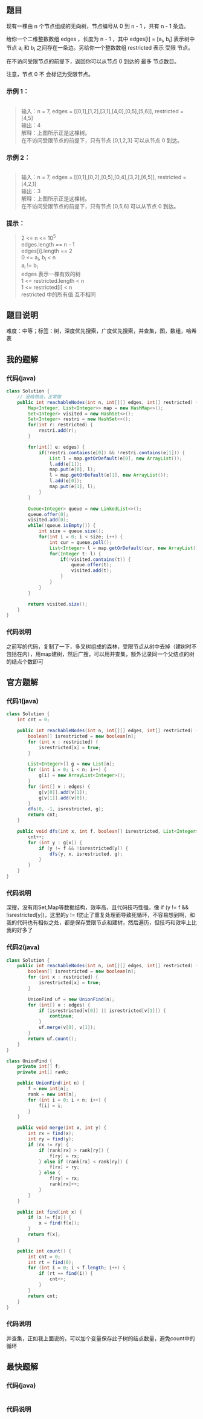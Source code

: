 ## 题目
现有一棵由 n 个节点组成的无向树，节点编号从 0 到 n - 1 ，共有 n - 1 条边。

给你一个二维整数数组 edges ，长度为 n - 1 ，其中 edges[i] = [a<sub>i</sub>, b<sub>i</sub>] 表示树中节点 a<sub>i</sub> 和 b<sub>i</sub> 之间存在一条边。另给你一个整数数组 restricted 表示 受限 节点。

在不访问受限节点的前提下，返回你可以从节点 0 到达的 最多 节点数目。

注意，节点 0 不 会标记为受限节点。
### 示例 1：
![]()  
> 输入：n = 7, edges = [[0,1],[1,2],[3,1],[4,0],[0,5],[5,6]], restricted = [4,5]  
> 输出：4  
> 解释：上图所示正是这棵树。  
> 在不访问受限节点的前提下，只有节点 [0,1,2,3] 可以从节点 0 到达。  
### 示例 2：
![]()  
> 输入：n = 7, edges = [[0,1],[0,2],[0,5],[0,4],[3,2],[6,5]], restricted = [4,2,1]  
> 输出：3    
> 解释：上图所示正是这棵树。  
> 在不访问受限节点的前提下，只有节点 [0,5,6] 可以从节点 0 到达。  
### 提示：
> 2 <= n <= 10<sup>5</sup>  
> edges.length == n - 1  
> edges[i].length == 2  
> 0 \<= a<sub>i</sub>, b<sub>i</sub> \< n  
> a<sub>i</sub> != b<sub>i</sub>  
> edges 表示一棵有效的树  
> 1 \<= restricted.length \< n  
> 1 \<= restricted[i] \< n  
> restricted 中的所有值 互不相同  
## 题目说明
难度：中等；标签：树，深度优先搜索，广度优先搜索，并查集，图，数组，哈希表
## 我的题解
### 代码(java)
```java
class Solution {
    // 没啥想法，正常做
    public int reachableNodes(int n, int[][] edges, int[] restricted) {
        Map<Integer, List<Integer>> map = new HashMap<>();
        Set<Integer> visited = new HashSet<>();
        Set<Integer> restri = new HashSet<>();
        for(int r: restricted) {
            restri.add(r);
        }

        for(int[] e: edges) {
            if(!restri.contains(e[0]) && !restri.contains(e[1])) {
                List l = map.getOrDefault(e[0], new ArrayList());
                l.add(e[1]);
                map.put(e[0], l);
                l = map.getOrDefault(e[1], new ArrayList());
                l.add(e[0]);
                map.put(e[1], l);
            }
        }

        Queue<Integer> queue = new LinkedList<>();
        queue.offer(0);
        visited.add(0);
        while(!queue.isEmpty()) {
            int size = queue.size();
            for(int i = 0; i < size; i++) {
                int cur = queue.poll();
                List<Integer> l = map.getOrDefault(cur, new ArrayList());
                for(Integer t: l) {
                    if(!visited.contains(t)) {
                        queue.offer(t);
                        visited.add(t);
                    }
                }
            }
        }

        return visited.size();
    }
}
```
### 代码说明
之前写的代码，复制了一下，多叉树组成的森林，受限节点从树中去掉（建树时不包括在内），用map建树，然后广搜，可以用并查集，额外记录同一个父结点的树的结点个数即可
## 官方题解
### 代码1(java)
```java
class Solution {
    int cnt = 0;

    public int reachableNodes(int n, int[][] edges, int[] restricted) {
        boolean[] isrestricted = new boolean[n];
        for (int x : restricted) {
            isrestricted[x] = true;
        }

        List<Integer>[] g = new List[n];
        for (int i = 0; i < n; i++) {
            g[i] = new ArrayList<Integer>();
        }
        for (int[] v : edges) {
            g[v[0]].add(v[1]);
            g[v[1]].add(v[0]);
        }
        dfs(0, -1, isrestricted, g);
        return cnt;
    }

    public void dfs(int x, int f, boolean[] isrestricted, List<Integer>[] g) {
        cnt++;
        for (int y : g[x]) {
            if (y != f && !isrestricted[y]) {
                dfs(y, x, isrestricted, g);
            }
        }
    }
}
```
### 代码说明
深搜，没有用Set,Map等数据结构，效率高，且代码技巧性强，像 if (y != f && !isrestricted[y])，这里的y != f防止了重复处理而导致死循环，不容易想到啊，和我的代码也有相似之处，都是保存受限节点和建树，然后遍历，但技巧和效率上比我的好多了
### 代码2(java)
```java
class Solution {
    public int reachableNodes(int n, int[][] edges, int[] restricted) {
        boolean[] isrestricted = new boolean[n];
        for (int x : restricted) {
            isrestricted[x] = true;
        }

        UnionFind uf = new UnionFind(n);
        for (int[] v : edges) {
            if (isrestricted[v[0]] || isrestricted[v[1]]) {
                continue;
            }
            uf.merge(v[0], v[1]);
        }
        return uf.count();
    }
}

class UnionFind {
    private int[] f;
    private int[] rank;

    public UnionFind(int n) {
        f = new int[n];
        rank = new int[n];
        for (int i = 0; i < n; i++) {
            f[i] = i;
        }
    }

    public void merge(int x, int y) {
        int rx = find(x);
        int ry = find(y);
        if (rx != ry) {
            if (rank[rx] > rank[ry]) {
                f[ry] = rx;
            } else if (rank[rx] < rank[ry]) {
                f[rx] = ry;
            } else {
                f[ry] = rx;
                rank[rx]++;
            }
        }
    }

    public int find(int x) {
        if (x != f[x]) {
            x = find(f[x]);
        }
        return f[x];
    }

    public int count() {
        int cnt = 0;
        int rt = find(0);
        for (int i = 0; i < f.length; i++) {
            if (rt == find(i)) {
                cnt++;
            }
        }
        return cnt;
    }
}
```
### 代码说明
并查集，正如我上面说的，可以加个变量保存此子树的结点数量，避免count中的循环
## 最快题解
### 代码(java)
```java
```
### 代码说明
